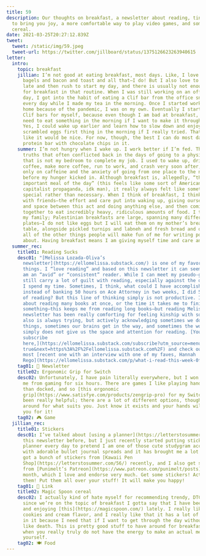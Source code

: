 ```yaml
---
title: 59
description: Our thoughts on breakfast, a newsletter about reading, tiny things
  to bring you joy, a more comfortable way to play video games, and some trendy
  cereal.
date: 2021-03-25T20:27:12.839Z
tweet:
  tweet: /static/img/59.jpeg
  tweet-url: https://twitter.com/jillboard/status/1375126623263940615
letter:
  intro:
    topic: breakfast
    jillian: I’m not good at eating breakfast, most days. Like, I love eggs and
      bagels and bacon and toast and all that—I do! But I also love to sleep in
      late and then rush to start my day, and there is usually not enough time
      for breakfast in that routine. When I was still working on an office every
      day, I got into the habit of eating a Clif bar from the office snack stash
      every day while I made my tea in the morning. Once I started working from
      home because of the pandemic, I was on my own. Eventually I started buying
      Clif bars for myself, because even though I am bad at breakfast, I still
      need to eat something in the morning if I want to make it through the day.
      Yes, I could wake up earlier and learn how to slow down and enjoy some
      scrambled eggs first thing in the morning if I really tried. That sounds
      like it would be nice. For now, though, the best I can do most days is a
      protein bar with chocolate chips in it.
    summer: I’m not hungry when I wake up. I work better if I’m fed. These are two
      truths that often conflicted back in the days of going to a physical place
      that is not my bedroom to complete my job. I used to wake up, drink
      coffee, make more coffee, run to work, and crash very soon after, running
      only on caffeine and the anxiety of going from one place to the next
      before my hunger kicked in. Although breakfast is, allegedly, “the most
      important meal of the day” (this feels like some sort of American
      capitalist propaganda, idk man), it really always felt like something
      special rather than necessary. When I think of breakfast, I think of plans
      with friends—the effort and care put into waking up, giving ourselves time
      and space between this act and doing anything else, and then coming
      together to eat incredibly heavy, ridiculous amounts of food. I think of
      my family; Palestinian breakfasts are large, spanning many different
      plates—I do not like eggs but I will eat them on my mother’s breakfast
      table, alongside pickled turnips and labneh and fresh bread and olives and
      all of the other things people will make fun of me for writing poems
      about. Having breakfast means I am giving myself time and care and space.
  summer_rec:
    title01: Reading Sucks
    desc01: "[Melissa Lozada-Oliva’s
      newsletter](https://ellomelissa.substack.com/) is one of my favorite
      things. I “love reading” and based on this newsletter it can seem like I
      am an “avid” or “consistent” reader. While I can meet my pseudo-goals, I
      still carry a lot of guilt with reading, especially against the other ways
      I spend my time. Sometimes, I think, what could I have accomplished if
      instead of banking 50 hours on Ace Attorney in two weeks, I did 50 hours
      of reading? But this line of thinking simply is not productive. I worry
      about reading many books at once, or the time it takes me to finish
      something—this keeps me from reading long books—but reading Melissa’s
      newsletter has been really comforting for feeling kinship with someone who
      also is always trying, but actively acknowledging sometimes we do other
      things, sometimes our brains get in the way, and sometimes the world
      simply does not give us the space and attention for reading. [You can
      subscribe
      here,](https://ellomelissa.substack.com/subscribe?utm_source=menu&simple=\
      true&next=https%3A%2F%2Fellomelissa.substack.com%2F) and check out the
      most [recent one with an interview with one of my faves, Hannah
      Rego](https://ellomelissa.substack.com/p/what-i-read-this-week-0f1)."
    tag01: 💌 Newsletter
    title02: Ergonomic Grip for Switch
    desc02: Unfortunately, I have pain literally everywhere, but I won’t let it stop
      me from gaming for six hours. There are games I like playing handheld more
      than docked, and so [this ergonomic
      grip](https://www.satisfye.com/products/zengrip-pro) for my Switch has
      been really helpful; there are a lot of different options, though, so shop
      around for what suits you. Just know it exists and your hands will love
      you for it!
    tag02: 🎮 Game
  jillian_rec:
    title01: Stickers
    desc01: I’ve talked about [using a planner](https://letterstosummer.com/56/) in
      this newsletter before, but I just recently started putting stickers in my
      planner every day to pretend I am one of those cute studygram accounts
      with adorable bullet journal spreads and it has brought me a lot of joy. I
      got a bunch of stickers from [Kawaii Pen
      Shop](https://letterstosummer.com/56/) recently, and I also get some
      from [Punimelt’s Patreon](https://www.patreon.com/punimelt/posts) every
      month, which I love and endorse very much. Get some stickers! Actually use
      them! Put them all over your stuff! It will make you happy!
    tag01: 🔗 Link
    title02: Magic Spoon cereal
    desc02: I actually kind of hate myself for recommending trendy, DTC cereal, but
      since we’re on the topic of breakfast I gotta say that I have been eating
      and enjoying [this](https://magicspoon.com/) lately. I really like the
      cookies and cream flavor, and I really like that it has a lot of protein
      in it because I need that if I want to get through the day without feeling
      like death. This is pretty good stuff to have around for breakfast—or days
      when you really truly do not have the energy to make an actual meal for
      yourself.
    tag02: 🍽️ Food
---
```

